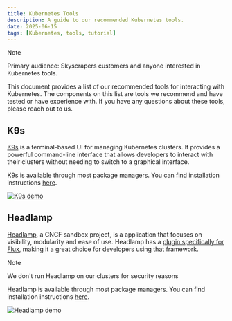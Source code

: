 ```yaml
---
title: Kubernetes Tools
description: A guide to our recommended Kubernetes tools.
date: 2025-06-15
tags: [Kubernetes, tools, tutorial]
---
```


> [!NOTE]
> Primary audience: Skyscrapers customers and anyone interested in Kubernetes tools.

This document provides a list of our recommended tools for interacting with Kubernetes. The components on this list are tools we recommend and have tested or have experience with. If you have any questions about these tools, please reach out to us.

## K9s

[K9s](https://k9scli.io/) is a terminal-based UI for managing Kubernetes clusters. It provides a powerful command-line interface that allows developers to interact with their clusters without needing to switch to a graphical interface.

K9s is available through most package managers. You can find installation instructions [here](https://k9scli.io/topics/install/).

[![K9s demo](https://github.com/derailed/k9s/raw/master/assets/screen_po.png)](https://asciinema.org/a/305944)

## Headlamp

[Headlamp](https://headlamp.dev/), a CNCF sandbox project, is a application that focuses on visibility, modularity and ease of use. Headlamp has a [plugin specifically for Flux](https://github.com/headlamp-k8s/plugins/tree/main/flux), making it a great choice for developers using that framework.

> [!NOTE]
> We don't run Headlamp on our clusters for security reasons

Headlamp is available through most package managers. You can find installation instructions [here](https://headlamp.dev/docs/latest/installation/desktop).

![Headlamp demo](https://raw.githubusercontent.com/kubernetes-sigs/headlamp/screenshots/videos/headlamp_quick_run.gif)
